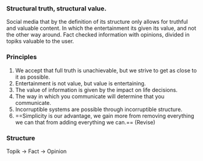 ### Structural truth, structural value. 
Social media that by the definition of its structure only allows for truthful and valuable content. In which the entertainment its given its value, and not the other way around. 
Fact checked information with opinions, divided in topiks valuable to the user.
### Principles
1. We accept that full truth is unachievable, but we strive to get as close to it as possible.
2. Entertainment is not value, but value is entertaining.
3. The value of information is given by the impact on life decisions.
4. The way in which you communicate will determine that you communicate.
5. Incorruptible systems are possible through incorruptible structure. 
6. ==Simplicity is our advantage, we gain more from removing everything we can that from adding everything we can.== (Revise)
### Structure
Topik -> Fact -> Opinion 
